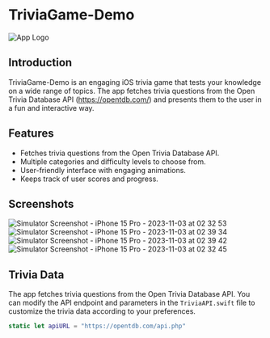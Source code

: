 # TriviaGame-Demo 
![App Logo](screenshots/app_logo.png)

## Introduction
TriviaGame-Demo is an engaging iOS trivia game that tests your knowledge on a wide range of topics.
The app fetches trivia questions from the Open Trivia Database API (https://opentdb.com/) and presents them to the user in a fun and interactive way. 


## Features
- Fetches trivia questions from the Open Trivia Database API.
- Multiple categories and difficulty levels to choose from.
- User-friendly interface with engaging animations.
- Keeps track of user scores and progress.

## Screenshots
![Simulator Screenshot - iPhone 15 Pro - 2023-11-03 at 02 32 53](https://github.com/andyrosty/TriviaGame-Demo/assets/16139474/225ba2e4-b2e0-460f-8cb5-34b88c2c6977)
![Simulator Screenshot - iPhone 15 Pro - 2023-11-03 at 02 39 34](https://github.com/andyrosty/TriviaGame-Demo/assets/16139474/a77454fa-b001-43fa-92b8-e26bb5505382)
![Simulator Screenshot - iPhone 15 Pro - 2023-11-03 at 02 39 42](https://github.com/andyrosty/TriviaGame-Demo/assets/16139474/04cf2870-7e40-4d00-80bd-61fb97ac6ceb)
![Simulator Screenshot - iPhone 15 Pro - 2023-11-03 at 02 32 45](https://github.com/andyrosty/TriviaGame-Demo/assets/16139474/b6b45259-a537-4161-be60-704f487ec1b0)




## Trivia Data
The app fetches trivia questions from the Open Trivia Database API. You can modify the API endpoint and parameters in the `TriviaAPI.swift` file to customize the trivia data according to your preferences.

```swift
static let apiURL = "https://opentdb.com/api.php"
